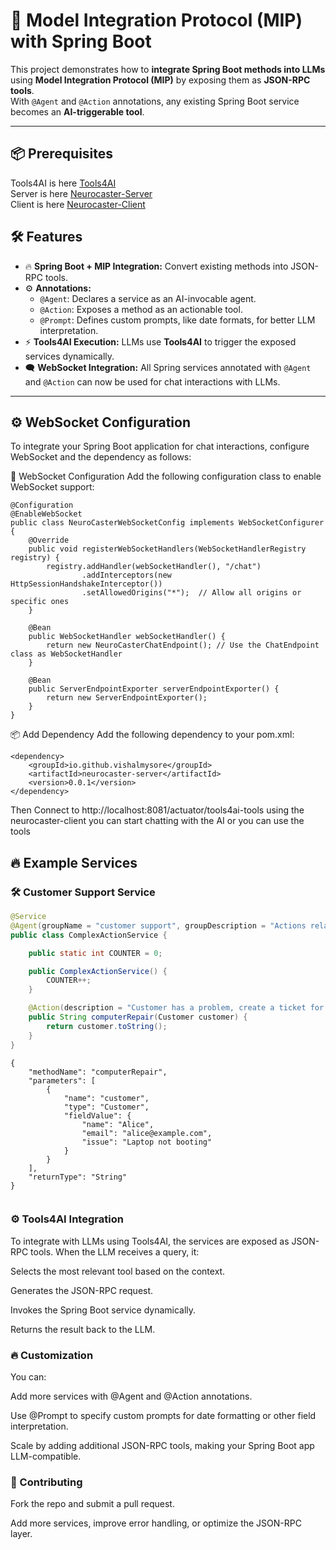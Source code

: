 # 🚀 **Model Integration Protocol (MIP) with Spring Boot**

This project demonstrates how to **integrate Spring Boot methods into LLMs** using **Model Integration Protocol (MIP)** by exposing them as **JSON-RPC tools**.  
With `@Agent` and `@Action` annotations, any existing Spring Boot service becomes an **AI-triggerable tool**.

---

## 📦 **Prerequisites**
Tools4AI is here [Tools4AI](https://github.com/vishalmysore/Tools4AI)  
Server is here [Neurocaster-Server](https://github.com/vishalmysore/neurocaster-server)   
Client is here [Neurocaster-Client](https://github.com/vishalmysore/neurocaster-client)


## 🛠️ **Features**
- 🔥 **Spring Boot + MIP Integration:** Convert existing methods into JSON-RPC tools.
- ⚙️ **Annotations:**
   - `@Agent`: Declares a service as an AI-invocable agent.
   - `@Action`: Exposes a method as an actionable tool.
   - `@Prompt`: Defines custom prompts, like date formats, for better LLM interpretation.
- ⚡ **Tools4AI Execution:** LLMs use **Tools4AI** to trigger the exposed services dynamically.
- 🗨️ **WebSocket Integration:** All Spring services annotated with `@Agent` and `@Action` can now be used for chat interactions with LLMs.

---

## ⚙️ WebSocket Configuration
To integrate your Spring Boot application for chat interactions, configure WebSocket and the dependency as follows:

🧩 WebSocket Configuration
Add the following configuration class to enable WebSocket support:


```  
@Configuration
@EnableWebSocket
public class NeuroCasterWebSocketConfig implements WebSocketConfigurer {
    @Override
    public void registerWebSocketHandlers(WebSocketHandlerRegistry registry) {
        registry.addHandler(webSocketHandler(), "/chat")
                .addInterceptors(new HttpSessionHandshakeInterceptor())
                .setAllowedOrigins("*");  // Allow all origins or specific ones
    }

    @Bean
    public WebSocketHandler webSocketHandler() {
        return new NeuroCasterChatEndpoint(); // Use the ChatEndpoint class as WebSocketHandler
    }

    @Bean
    public ServerEndpointExporter serverEndpointExporter() {
        return new ServerEndpointExporter();
    }
}

```
📦 Add Dependency
Add the following dependency to your pom.xml:

```  
<dependency>
    <groupId>io.github.vishalmysore</groupId>
    <artifactId>neurocaster-server</artifactId>
    <version>0.0.1</version>
</dependency>

```

Then Connect to http://localhost:8081/actuator/tools4ai-tools using the neurocaster-client you can start chatting with the AI or you can use the tools


## 🔥 **Example Services**

### 🛠️ **Customer Support Service**
```java
@Service
@Agent(groupName = "customer support", groupDescription = "Actions related to customer support")
public class ComplexActionService {

    public static int COUNTER = 0;

    public ComplexActionService() {
        COUNTER++;
    }

    @Action(description = "Customer has a problem, create a ticket for them")
    public String computerRepair(Customer customer) {
        return customer.toString();
    }
}
```

```
{
    "methodName": "computerRepair",
    "parameters": [
        {
            "name": "customer",
            "type": "Customer",
            "fieldValue": {
                "name": "Alice",
                "email": "alice@example.com",
                "issue": "Laptop not booting"
            }
        }
    ],
    "returnType": "String"
}


```
### ⚙️ Tools4AI Integration
To integrate with LLMs using Tools4AI, the services are exposed as JSON-RPC tools.
When the LLM receives a query, it:

Selects the most relevant tool based on the context.

Generates the JSON-RPC request.

Invokes the Spring Boot service dynamically.

Returns the result back to the LLM.

### 🔥 Customization
You can:

Add more services with @Agent and @Action annotations.

Use @Prompt to specify custom prompts for date formatting or other field interpretation.

Scale by adding additional JSON-RPC tools, making your Spring Boot app LLM-compatible.

### 🚀 Contributing
Fork the repo and submit a pull request.

Add more services, improve error handling, or optimize the JSON-RPC layer.